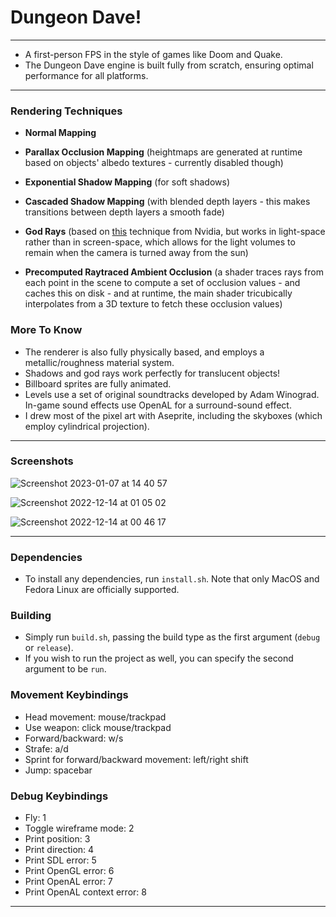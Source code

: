 # Dungeon Dave!

---

- A first-person FPS in the style of games like Doom and Quake.
- The Dungeon Dave engine is built fully from scratch, ensuring optimal performance for all platforms.

---

### Rendering Techniques

- **Normal Mapping**
- **Parallax Occlusion Mapping** (heightmaps are generated at runtime based on objects' albedo textures - currently disabled though)

- **Exponential Shadow Mapping** (for soft shadows)
- **Cascaded Shadow Mapping** (with blended depth layers - this makes transitions between depth layers a smooth fade)
- **God Rays** (based on [this](https://developer.nvidia.com/gpugems/gpugems3/part-ii-light-and-shadows/chapter-13-volumetric-light-scattering-post-process) technique from Nvidia, but works in light-space rather than in screen-space, which allows for the light volumes to remain when the camera is turned away from the sun)
- **Precomputed Raytraced Ambient Occlusion** (a shader traces rays from each point in the scene to compute a set of occlusion values - and caches this on disk - and at runtime, the main shader tricubically interpolates from a 3D texture to fetch these occlusion values)

### More To Know
- The renderer is also fully physically based, and employs a metallic/roughness material system.
- Shadows and god rays work perfectly for translucent objects!
- Billboard sprites are fully animated.
- Levels use a set of original soundtracks developed by Adam Winograd. In-game sound effects use OpenAL for a surround-sound effect.
- I drew most of the pixel art with Aseprite, including the skyboxes (which employ cylindrical projection).

---

### Screenshots

![Screenshot 2023-01-07 at 14 40 57](https://user-images.githubusercontent.com/41955769/211393863-fac34033-8377-4559-989e-6f2f726d44de.png)

![Screenshot 2022-12-14 at 01 05 02](https://user-images.githubusercontent.com/41955769/211393898-6750e749-dbda-4547-b651-a633f4665d5c.png)

![Screenshot 2022-12-14 at 00 46 17](https://user-images.githubusercontent.com/41955769/211393912-fadcdc3e-531c-4dba-adee-b0cea7dabb25.png)

---

### Dependencies

- To install any dependencies, run `install.sh`. Note that only MacOS and Fedora Linux are officially supported.

### Building

- Simply run `build.sh`, passing the build type as the first argument (`debug` or `release`).
- If you wish to run the project as well, you can specify the second argument to be `run`.

### Movement Keybindings

- Head movement: mouse/trackpad
- Use weapon: click mouse/trackpad
- Forward/backward: w/s
- Strafe: a/d
- Sprint for forward/backward movement: left/right shift
- Jump: spacebar

### Debug Keybindings

- Fly: 1
- Toggle wireframe mode: 2
- Print position: 3
- Print direction: 4
- Print SDL error: 5
- Print OpenGL error: 6
- Print OpenAL error: 7
- Print OpenAL context error: 8

---